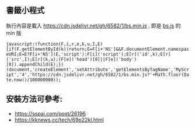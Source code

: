 ## 書籤小程式
執行內容是載入 https://cdn.jsdelivr.net/gh/6582/1/bs.min.js , 即是 [bs.js](https://github.com/6582/1/blob/main/bs.js) 的 min 版

`
javascript:(function(F,i,r,e,k,u,I,E){if(F.getElementById(k))return;E=F[i+'NS']&&F.documentElement.namespaceURI;E=E?F[i+'NS'](E,'script'):F[i]('script');E[r]('id',k);E[r]('src',I);E[r](k,u);(F[e]('head')[0]||F[e]('body')[0]).appendChild(E);})(document,'createElement','setAttribute','getElementsByTagName','MyScript','4','https://cdn.jsdelivr.net/gh/6582/1/bs.min.js?'+Math.floor(Date.now()/100000000));
`


## 安裝方法可參考:
- https://sspai.com/post/26196
- https://kknews.cc/tech/69p22kl.html
